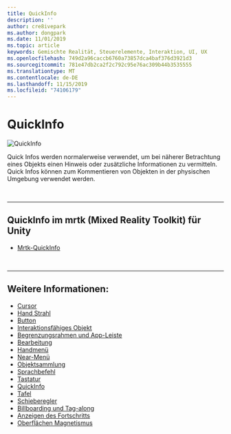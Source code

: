 ```yaml
---
title: QuickInfo
description: ''
author: cre8ivepark
ms.author: dongpark
ms.date: 11/01/2019
ms.topic: article
keywords: Gemischte Realität, Steuerelemente, Interaktion, UI, UX
ms.openlocfilehash: 749d2a96caccb6760a73857dca4baf376d3921d3
ms.sourcegitcommit: 781e47db2ca2f2c792c95e76ac309b44b3535555
ms.translationtype: MT
ms.contentlocale: de-DE
ms.lasthandoff: 11/15/2019
ms.locfileid: "74106179"
---
```

# <a name="tooltip"></a>QuickInfo

![QuickInfo](images/UX/UX_Hero_Tooltip.jpg)

Quick Infos werden normalerweise verwendet, um bei näherer Betrachtung eines Objekts einen Hinweis oder zusätzliche Informationen zu vermitteln. Quick Infos können zum Kommentieren von Objekten in der physischen Umgebung verwendet werden.

<br>

---

## <a name="tooltip-in-mrtkmixed-reality-toolkit-for-unity"></a>QuickInfo im mrtk (Mixed Reality Toolkit) für Unity

* [Mrtk-QuickInfo](https://microsoft.github.io/MixedRealityToolkit-Unity/Documentation/README_Tooltip.html)

<br>

---

## <a name="see-also"></a>Weitere Informationen:

* [Cursor](cursors.md)
* [Hand Strahl](point-and-commit.md)
* [Button](button.md)
* [Interaktionsfähiges Objekt](interactable-object.md)
* [Begrenzungsrahmen und App-Leiste](app-bar-and-bounding-box.md)
* [Bearbeitung](direct-manipulation.md)
* [Handmenü](hand-menu.md)
* [Near-Menü](near-menu.md)
* [Objektsammlung](object-collection.md)
* [Sprachbefehl](voice-input.md)
* [Tastatur](keyboard.md)
* [QuickInfo](tooltip.md)
* [Tafel](slate.md)
* [Schieberegler](slider.md)
* [Billboarding und Tag-along](billboarding-and-tag-along.md)
* [Anzeigen des Fortschritts](progress.md)
* [Oberflächen Magnetismus](surface-magnetism.md)
